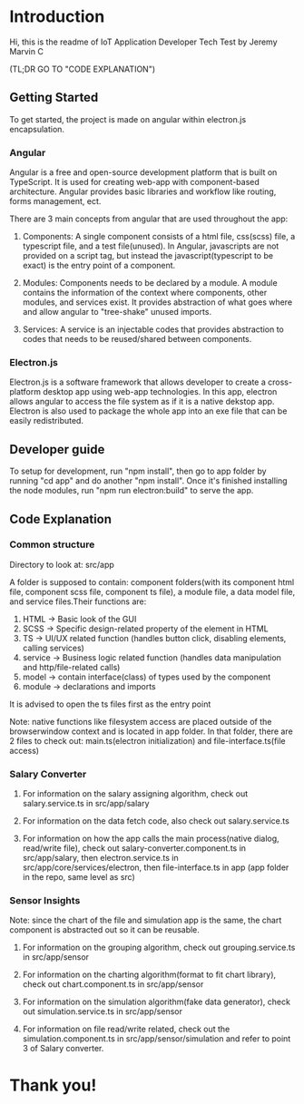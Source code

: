 # Introduction

Hi, this is the readme of IoT Application Developer Tech Test by Jeremy Marvin C

(TL;DR GO TO "CODE EXPLANATION")

## Getting Started

To get started, the project is made on angular within electron.js encapsulation.

### Angular

Angular is a free and open-source development platform that is built on TypeScript. It is used for creating web-app with component-based architecture. Angular provides basic libraries and workflow like routing, forms management, ect. 

There are 3 main concepts from angular that are used throughout the app:
1. Components:
A single component consists of a html file, css(scss) file, a typescript file, and a test file(unused). 
In Angular, javascripts are not provided on a script tag, but instead the javascript(typescript to be exact) is the entry point of a component.

2. Modules:
Components needs to be declared by a module. A module contains the information of the context where components, other modules, and services exist. It provides abstraction of what goes where and allow angular to "tree-shake" unused imports.

3. Services: 
A service is an injectable codes that provides abstraction to codes that needs to be reused/shared between components.

### Electron.js

Electron.js is a software framework that allows developer to create a cross-platform desktop app using web-app technologies. In this app, electron allows angular to access the file system as if it is a native dekstop app.
Electron is also used to package the whole app into an exe file that can be easily redistributed.

## Developer guide

To setup for development, run "npm install", then go to app folder by running "cd app" and do another "npm install".
Once it's finished installing the node modules, run "npm run electron:build" to serve the app.

## Code Explanation

### Common structure

Directory to look at: src/app

A folder is supposed to contain: component folders(with its component html file, component scss file, component ts file), a module file, a data model file, and service files.Their functions are:
1. HTML -> Basic look of the GUI
2. SCSS -> Specific design-related property of the element in HTML
3. TS -> UI/UX related function (handles button click, disabling elements, calling services)
4. service -> Business logic related function (handles data manipulation and http/file-related calls)
5. model -> contain interface(class) of types used by the component
6. module -> declarations and imports

It is advised to open the ts files first as the entry point

Note: native functions like filesystem access are placed outside of the browserwindow context and is located in app folder. In that folder, there are 2 files to check out: main.ts(electron initialization) and file-interface.ts(file access)

### Salary Converter

1. For information on the salary assigning algorithm, check out salary.service.ts in src/app/salary

2. For information on the data fetch code, also check out salary.service.ts

3. For information on how the app calls the main process(native dialog, read/write file), check out salary-converter.component.ts in src/app/salary, then electron.service.ts in src/app/core/services/electron, then file-interface.ts in app (app folder in the repo, same level as src)

### Sensor Insights

Note: since the chart of the file and simulation app is the same, the chart component is abstracted out so it can be reusable.

1. For information on the grouping algorithm, check out grouping.service.ts in src/app/sensor

2. For information on the charting algorithm(format to fit chart library), check out chart.component.ts in src/app/sensor

3. For information on the simulation algorithm(fake data generator), check out simulation.service.ts in src/app/sensor

4. For information on file read/write related, check out the simulation.component.ts in src/app/sensor/simulation and refer to point 3 of Salary converter.


# Thank you!
